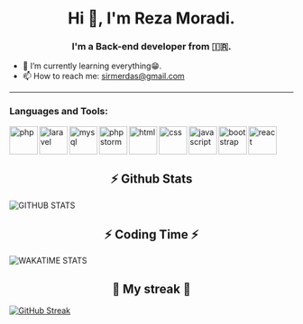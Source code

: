 <h1 align="center">Hi 👋, I'm Reza Moradi.</h1>
<h3 align="center">I'm a Back-end developer from 🇮🇷.</h3>

- 🌱 I’m currently learning everything😁.
- 📫 How to reach me: sirmerdas@gmail.com

<hr>

### Languages and Tools:
<a href="https://www.php.net/" target="_blank"><img align="left" height="50" width="50" src="https://cdn.simpleicons.org/php" alt="php" /></a>
<a href="https://laravel.com/" target="_blank"><img align="left" height="50" width="50" src="https://cdn.simpleicons.org/laravel" alt="laravel" /></a>
<a href="https://www.mysql.com/" target="_blank"><img align="left" height="50" width="50" src="https://cdn.simpleicons.org/mysql" alt="mysql" /></a>
<a href="https://www.jetbrains.com/phpstorm/" target="_blank"><img align="left" height="50" width="50" src="https://cdn.simpleicons.org/phpstorm" alt="phpstorm" /></a>
<a href="https://developer.mozilla.org/en-US/docs/Glossary/HTML5" target="_blank"><img align="left" height="50" width="50" src="https://cdn.simpleicons.org/html5" alt="html" /></a>
<a href="https://developer.mozilla.org/en-US/docs/Web/CSS" target="_blank"><img align="left" height="50" width="50" src="https://cdn.simpleicons.org/css3" alt="css" /> </a>
<a href="https://developer.mozilla.org/en-US/docs/Web/JavaScript" target="_blank"><img align="left" height="50" width="50" src="https://cdn.simpleicons.org/javascript" alt="javascript" /></a>
<a href="https://getbootstrap.com/" target="_blank"><img align="left" height="50" width="50" src="https://cdn.simpleicons.org/bootstrap" alt="bootstrap" /></a>
<a href="https://react.dev/" target="_blank"><img align="" height="50" width="50" src="https://cdn.simpleicons.org/react" alt="react" /></a>

<h2 align="center">⚡ Github Stats</h2>
<div algin="center"><img align="center" src="https://github-readme-stats-sirmerdas.vercel.app/api?username=sirmerdas&show_icons=true&theme=tokyonight&include_all_commits=true&hide_border=true" alt="GITHUB STATS"/>

<h2 align="center">⚡ Coding Time ⚡ </h2>
<div algin="center"><img align="center" src="https://wakatime.com/share/@sirmerdas/09c80da5-e603-41fb-bde9-cb0bc95ca3ff.svg" alt="WAKATIME STATS"/>


 
<!-- ![sirmerdas's wakatime stats](https://github-readme-stats-sirmerdas.vercel.app/api/wakatime?username=sirmerdas&theme=tokyonight&hide_border=true) -->




<h2 align="center" > 💫 My streak 💫 </h2>

[![GitHub Streak](https://streak-stats.demolab.com?user=sirmerdas&theme=tokyonight&hide_border=true&date_format=j%20M%5B%20Y%5D&type=svg)](https://sirmerdas.ir)

 

 
 

